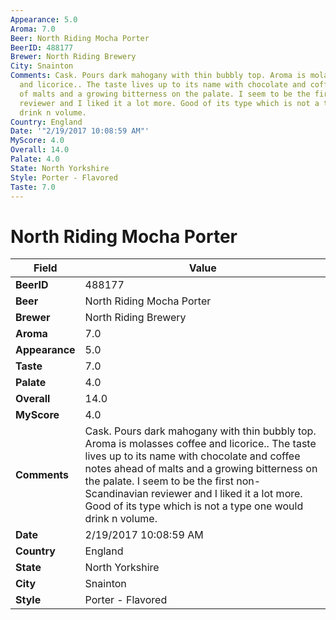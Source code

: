 ```yaml
---
Appearance: 5.0
Aroma: 7.0
Beer: North Riding Mocha Porter
BeerID: 488177
Brewer: North Riding Brewery
City: Snainton
Comments: Cask. Pours dark mahogany with thin bubbly top. Aroma is molasses coffee
  and licorice.. The taste lives up to its name with chocolate and coffee notes ahead
  of malts and a growing bitterness on the palate. I seem to be the first non-Scandinavian
  reviewer and I liked it a lot more. Good of its type which is not a type one would
  drink n volume.
Country: England
Date: '"2/19/2017 10:08:59 AM"'
MyScore: 4.0
Overall: 14.0
Palate: 4.0
State: North Yorkshire
Style: Porter - Flavored
Taste: 7.0
---
```


# North Riding Mocha Porter

| Field         | Value |
|---------------|-------|
| **BeerID** | 488177 |
| **Beer** | North Riding Mocha Porter |
| **Brewer** | North Riding Brewery |
| **Aroma** | 7.0 |
| **Appearance** | 5.0 |
| **Taste** | 7.0 |
| **Palate** | 4.0 |
| **Overall** | 14.0 |
| **MyScore** | 4.0 |
| **Comments** | Cask. Pours dark mahogany with thin bubbly top. Aroma is molasses coffee and licorice.. The taste lives up to its name with chocolate and coffee notes ahead of malts and a growing bitterness on the palate. I seem to be the first non-Scandinavian reviewer and I liked it a lot more. Good of its type which is not a type one would drink n volume. |
| **Date** | 2/19/2017 10:08:59 AM |
| **Country** | England |
| **State** | North Yorkshire |
| **City** | Snainton |
| **Style** | Porter - Flavored |
